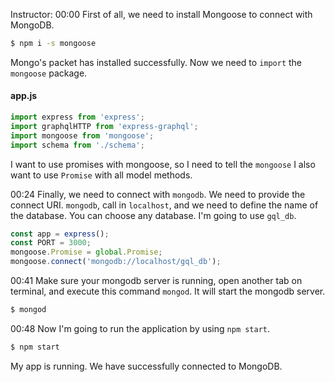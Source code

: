 Instructor: 00:00 First of all, we need to install Mongoose to connect with MongoDB. 

```bash
$ npm i -s mongoose
```

Mongo's packet has installed successfully. Now we need to `import` the `mongoose` package. 

#### app.js
```javascript
import express from 'express';
import graphqlHTTP from 'express-graphql';
import mongoose from 'mongoose';
import schema from './schema';
```

I want to use promises with mongoose, so I need to tell the `mongoose` I also want to use `Promise` with all model methods.

00:24 Finally, we need to connect with `mongodb`. We need to provide the connect URI. `mongodb`, call in `localhost`, and we need to define the name of the database. You can choose any database. I'm going to use `gql_db`.

```javascript
const app = express();
const PORT = 3000;
mongoose.Promise = global.Promise;
mongoose.connect('mongodb://localhost/gql_db');
```

00:41 Make sure your mongodb server is running, open another tab on terminal, and execute this command `mongod`. It will start the mongodb server.

```bash
$ mongod
```

00:48 Now I'm going to run the application by using `npm start`. 

```bash
$ npm start
```

My app is running. We have successfully connected to MongoDB.